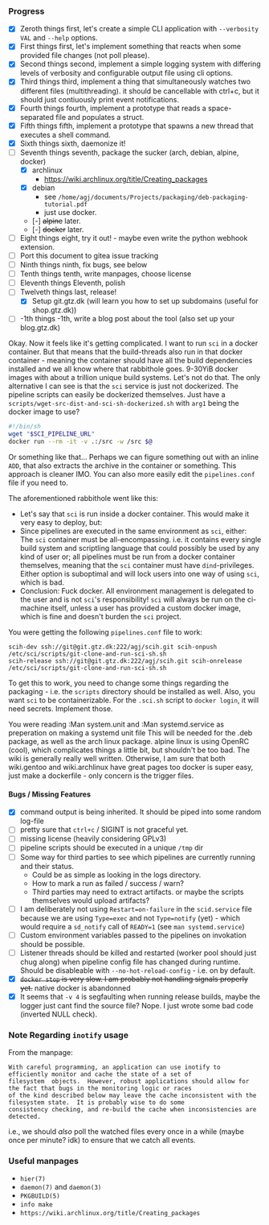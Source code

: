 ### Progress
 - [x] Zeroth things first, let's create a simple CLI application with `--verbosity VAL` and `--help` options.
 - [x] First things first, let's implement something that reacts when some provided file changes (not poll please).
 - [x] Second things second, implement a simple logging system with differing levels of verbosity and configurable
       output file using cli options.
 - [x] Third things third, implement a thing that simultaneously watches two different files (multithreading).
       it should be cancellable with ctrl+c, but it should just contiuously print event notifications.
 - [x] Fourth things fourth, implement a prototype that reads a space-separated file and populates a struct.
 - [x] Fifth things fifth, implement a prototype that spawns a new thread that executes a shell command.
 - [x] Sixth things sixth, daemonize it!
 - [ ] Seventh things seventh, package the sucker (arch, debian, alpine, docker)
    - [x] archlinux
         - https://wiki.archlinux.org/title/Creating_packages
    - [x] debian
         - see `/home/agj/documents/Projects/packaging/deb-packaging-tutorial.pdf`
         - just use docker.
    - [-] ~~alpine~~ later.
    - [-] ~~docker~~ later.
 - [ ] Eight things eight, try it out! - maybe even write the python webhook extension.
  - [ ] Port this document to gitea issue tracking
 - [ ] Ninth things ninth, fix bugs, see below
 - [ ] Tenth things tenth, write manpages, choose license
 - [ ] Eleventh things Eleventh, polish
 - [ ] Twelveth things last, release!
   - [x] Setup git.gtz.dk (will learn you how to set up subdomains (useful for shop.gtz.dk))
 - [ ] -1th things -1th, write a blog post about the tool (also set up your blog.gtz.dk)

Okay. Now it feels like it's getting complicated. I want to run `sci` in a docker container. But that means
that the build-threads also run in that docker container - meaning the container should have all the build dependencies
installed and we all know where that rabbithole goes. 9-30YiB docker images with about a trillion unique build systems.
Let's not do that.
The only alternative I can see is that the `sci` service is just not dockerized. The pipeline scripts can easily be
dockerized themselves. Just have a `scripts/wget-src-dist-and-sci-sh-dockerized.sh` with `arg1` being the docker image
to use?
```sh
#!/bin/sh
wget "$SCI_PIPELINE_URL"
docker run --rm -it -v .:/src -w /src $@
```
Or something like that... Perhaps we can figure something out with an inline `ADD`, that also extracts the archive in
the container or something. This approach is cleaner IMO. You can also more easily edit the `pipelines.conf` file if you
need to.

The aforementioned rabbithole went like this:
 - Let's say that `sci` is run inside a docker container.
   This would make it very easy to deploy, but:
 - Since pipelines are executed in the same environment as `sci`, either:
   The `sci` container must be all-encompassing. i.e. it contains every single build system and scriptling language that
   could possibly be used by any kind of user or; all pipelines must be run from a docker container themselves, meaning
   that the `sci` container must have `dind`-privileges. Either option is suboptimal and will lock users into one way of
   using `sci`, which is bad.
 - Conclusion: Fuck docker. All environment management is delegated to the user and is not `sci`'s responsibility!
   `sci` will always be run on the ci-machine itself, unless a user has provided a custom docker image, which is fine
   and doesn't burden the `sci` project.

You were getting the following `pipelines.conf` file to work:
```
scih-dev ssh://git@git.gtz.dk:222/agj/scih.git scih-onpush /etc/sci/scripts/git-clone-and-run-sci-sh.sh
scih-release ssh://git@git.gtz.dk:222/agj/scih.git scih-onrelease /etc/sci/scripts/git-clone-and-run-sci-sh.sh
```
To get this to work, you need to change some things regarding the packaging - i.e. the `scripts` directory should be
installed as well. Also, you want `sci` to be containerizable.
For the `.sci.sh` script to `docker login`, it will need secrets. Implement those.

You were reading :Man system.unit and :Man systemd.service as preperation on making a systemd unit file
This will be needed for the .deb package, as well as the arch linux package.
alpine linux is using OpenRC (cool), which complicates things a little bit, but shouldn't be too bad. The wiki is
generally really well written. Otherwise, I am sure that both wiki.gentoo and wiki.archlinux have great pages too
docker is super easy, just make a dockerfile - only concern is the trigger files.

#### Bugs / Missing Features
 - [x] command output is being inherited. It should be piped into some random log-file
 - [ ] pretty sure that `ctrl+c` / SIGINT is not graceful yet.
 - [ ] missing license (heavily considering GPLv3)
 - [ ] pipeline scripts should be executed in a unique `/tmp` dir
 - [ ] Some way for third parties to see which pipelines are currently running and their status.
    - Could be as simple as looking in the logs directory.
    - How to mark a run as failed / success / warn?
    - Third parties may need to extract artifacts.
      or maybe the scripts themselves would upload artifacts?
 - [ ] I am deliberately not using `Restart=on-failure` in the `scid.service` file because we are using `Type=exec`
       and not `Type=notify` (yet) - which would require a `sd_notify` call of `READY=1` (see `man systemd.service`)
 - [ ] Custom environment variables passed to the pipelines on invokation should be possible.
 - [ ] Listener threads should be killed and restarted (worker pool should just chug along) when pipeline config file
       has changed during runtime. Should be disableable with `--no-hot-reload-config` - i.e. on by default.
 - [x] ~~`docker stop` is very slow. I am probably not handling signals properly yet.~~ native docker is abandonned
 - [x] It seems that `-v 4` is segfaulting when running release builds, maybe the logger just cant find the source file?
       Nope. I just wrote some bad code (inverted NULL check).

### Note Regarding `inotify` usage
From the manpage:
```
With careful programming, an application can use inotify to efficiently monitor and cache the state of a set of
filesystem  objects.  However, robust applications should allow for the fact that bugs in the monitoring logic or races
of the kind described below may leave the cache inconsistent with the filesystem state.  It is probably wise to do some
consistency checking, and re‐build the cache when inconsistencies are detected.
```
i.e., we should _also_ poll the watched files every once in a while (maybe once per minute? idk) to ensure that we catch
all events.

### Useful manpages
 - `hier(7)`
 - `daemon(7)` and `daemon(3)`
 - `PKGBUILD(5)`
 - `info make`
 - `https://wiki.archlinux.org/title/Creating_packages`
